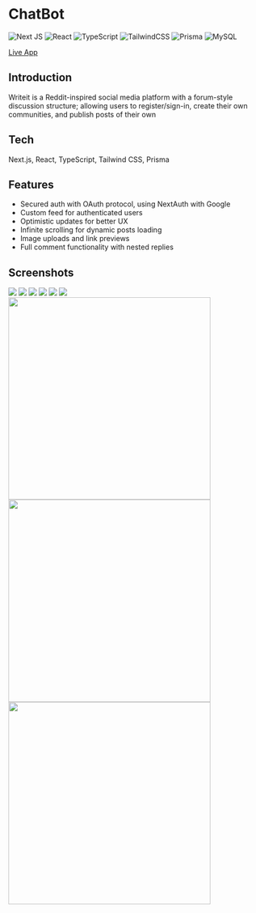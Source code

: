 # ChatBot
![Next JS](https://img.shields.io/badge/Next-black?style=for-the-badge&logo=next.js&logoColor=white)
![React](https://img.shields.io/badge/react-%2320232a.svg?style=for-the-badge&logo=react&logoColor=%2361DAFB)
![TypeScript](https://img.shields.io/badge/typescript-%23007ACC.svg?style=for-the-badge&logo=typescript&logoColor=white)
![TailwindCSS](https://img.shields.io/badge/tailwindcss-%2338B2AC.svg?style=for-the-badge&logo=tailwind-css&logoColor=white)
![Prisma](https://img.shields.io/badge/Prisma-3982CE?style=for-the-badge&logo=Prisma&logoColor=white)
![MySQL](https://img.shields.io/badge/mysql-%2300f.svg?style=for-the-badge&logo=mysql&logoColor=white)

[Live App](https://open-ai-chat-bot-nine.vercel.app/)

## Introduction
Writeit is a Reddit-inspired social media platform with a forum-style discussion structure; allowing users to
register/sign-in, create their own communities, and publish posts of their own

## Tech
Next.js, React, TypeScript, Tailwind CSS, Prisma

## Features
<ul>
  <li>Secured auth with OAuth protocol, using NextAuth with Google</li>
  <li>Custom feed for authenticated users</li>
  <li>Optimistic updates for better UX</li>
  <li>Infinite scrolling for dynamic posts loading</li>
  <li>Image uploads and link previews</li>
  <li>Full comment functionality with nested replies</li> 
</ul>

## Screenshots
<img src="public/images/home.png">
<img src="public/images/sign-in.png">
<img src="public/images/community.png">
<img src="public/images/post.png">
<img src="public/images/create_community.png">
<img src="public/images/create_post.png">

<img src="public/images/m1.png" width="400">
<img src="public/images/m2.png" width="400">
<img src="public/images/m3.png" width="400">
